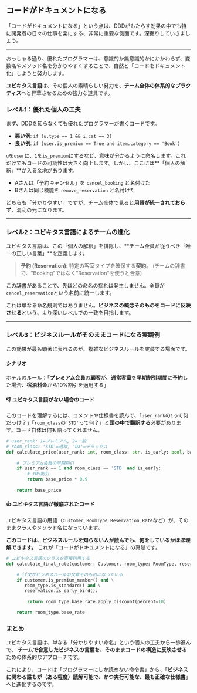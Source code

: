 ## コードがドキュメントになる

「コードがドキュメントになる」という点は、DDDがもたらす効果の中でも特に開発者の日々の仕事を楽にする、非常に重要な側面です。深掘りしていきましょう。

-----

おっしゃる通り、優れたプログラマーは、意識的か無意識的かにかかわらず、変数名やメソッド名を分かりやすくすることで、自然と「コードをドキュメント化」しようと努力します。

**ユビキタス言語**は、その個人の素晴らしい努力を、**チーム全体の体系的なプラクティス**へと昇華させるための強力な道具です。

### レベル1：優れた個人の工夫

まず、DDDを知らなくても優れたプログラマーが書くコードです。

  * **悪い例**: `if (u.type == 1 && i.cat == 3)`
  * **良い例**: `if (user.is_premium == True and item.category == 'Book')`

`u`を`user`に、`1`を`is_premium`にするなど、意味が分かるように命名します。これだけでもコードの可読性は大きく向上します。しかし、ここには\*\*「個人の解釈」\*\*が入る余地があります。

  * Aさんは「予約キャンセル」を `cancel_booking` と名付けた
  * Bさんは同じ機能を `remove_reservation` と名付けた

どちらも「分かりやすい」ですが、チーム全体で見ると**用語が統一されておらず**、混乱の元になります。

-----

### レベル2：ユビキタス言語によるチームの進化

ユビキタス言語は、この「個人の解釈」を排除し、\*\*チーム全員が従うべき「唯一の正しい言葉」\*\*を定義します。

> **予約 (Reservation)**: 特定の客室タイプを確保する**契約**。
> (チームの辞書で、"Booking"ではなく"Reservation"を使うと合意)

この辞書があることで、先ほどの命名の揺れは発生しません。全員が`cancel_reservation`という名前に統一します。

これは単なる命名規則ではありません。**ビジネスの概念そのものをコードに反映させる**という、より深いレベルでの一致を目指します。

-----

### レベル3：ビジネスルールがそのままコードになる実践例

この効果が最も顕著に表れるのが、複雑なビジネスルールを実装する場面です。

#### シナリオ

ホテルのルール：「**プレミアム会員**の**顧客**が、**通常客室**を**早期割引期間**に**予約**した場合、**宿泊料金**から10%割引を適用する」

#### 👎 ユビキタス言語がない場合のコード

このコードを理解するには、コメントや仕様書を読んで、「`user_rank`の`1`って何だっけ？」「`room_class`の`'STD'`って何？」と**頭の中で翻訳する**必要があります。コード自体は何も語ってくれません。

```python
# user_rank: 1=プレミアム, 2=一般
# room_class: 'STD'=通常, 'DX'=デラックス
def calculate_price(user_rank: int, room_class: str, is_early: bool, base_price: float) -> float:
    
    # プレミアム会員の早期割引
    if user_rank == 1 and room_class == 'STD' and is_early:
        # 10%割引
        return base_price * 0.9
    
    return base_price
```

#### 👍 ユビキタス言語が徹底されたコード

ユビキタス言語の用語（`Customer`, `RoomType`, `Reservation`, `Rate`など）が、そのままクラスやメソッド名になっています。

**このコードは、ビジネスルールを知らない人が読んでも、何をしているかほぼ理解できます。** これが「コードがドキュメントになる」の真髄です。

```python
# ユビキタス言語のクラスを直接利用する
def calculate_final_rate(customer: Customer, room_type: RoomType, reservation: Reservation) -> Rate:

    # if文がビジネスルールの文章そのものになっている
    if customer.is_premium_member() and \
       room_type.is_standard() and \
       reservation.is_early_bird():
        
        return room_type.base_rate.apply_discount(percent=10)

    return room_type.base_rate
```

### まとめ

ユビキタス言語は、単なる「分かりやすい命名」という個人の工夫から一歩進んで、
**チームで合意したビジネスの言葉を、そのままコードの構造に反映させる**ための体系的なアプローチです。

これにより、コードは「プログラマーにしか読めない命令書」から、「**ビジネスに関わる誰もが（ある程度）読解可能で、かつ実行可能な、最も正確な仕様書**」へと進化するのです。
